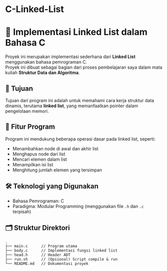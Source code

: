 # C-Linked-List
# 🔗 Implementasi Linked List dalam Bahasa C

Proyek ini merupakan implementasi sederhana dari **Linked List** menggunakan bahasa pemrograman C.  
Proyek ini dibuat sebagai bagian dari proses pembelajaran saya dalam mata kuliah **Struktur Data dan Algoritma**.

## 🎯 Tujuan
Tujuan dari program ini adalah untuk memahami cara kerja struktur data dinamis, terutama **linked list**, yang memanfaatkan pointer dalam pengelolaan memori.

## 🧩 Fitur Program
Program ini mendukung beberapa operasi dasar pada linked list, seperti:
- Menambahkan node di awal dan akhir list
- Menghapus node dari list
- Mencari elemen dalam list
- Menampilkan isi list
- Menghitung jumlah elemen yang tersimpan

## 🛠️ Teknologi yang Digunakan
- Bahasa Pemrograman: C
- Paradigma: Modular Programming (menggunakan file `.h` dan `.c` terpisah)

## 🗂️ Struktur Direktori
```plaintext
.
├── main.c      // Program utama
├── body.c      // Implementasi fungsi linked list
├── head.h      // Header ADT
├── run.sh      // (Opsional) Script compile & run
└── README.md   // Dokumentasi proyek

